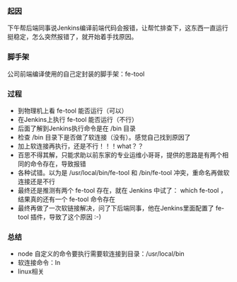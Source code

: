 ### 起因
下午帮后端同事说Jenkins编译前端代码会报错，让帮忙排查下，这东西一直运行挺稳定，怎么突然报错了，就开始着手找原因。

### 脚手架
公司前端编译使用的自己定封装的脚手架：fe-tool

### 过程
+ 到物理机上看 fe-tool 能否运行（可以）
+ 在Jenkins上执行 fe-tool 能否运行（不行）
+ 后面了解到Jenkins执行命令是在 /bin 目录
+ 检查 /bin 目录下是否做了软连接（没有）。感觉自己找到原因了
+ 加上软连接再执行，还是不行！！！what？？
+ 百思不得其解，只能求助以前东家的专业运维小哥哥，提供的思路是有两个相同的命令存在，导致报错
+ 各种试错。以为是 /usr/local/bin/fe-tool 和 /bin/fe-tool 冲突，重命名再做软连接还是不行
+ 最终还是推测有两个 fe-tool 存在，就在 Jenkins 中试了： which fe-tool ，结果真的还有一个 fe-tool 命令存在
+ 最终再做了一次软链接解决，问了下后端同事，他在Jenkins里面配置了 fe-tool 插件，导致了这个原因 :-)

### 总结
+ node 自定义的命令要执行需要软连接到目录：/usr/local/bin
+ 软连接命令：ln
+ linux相关